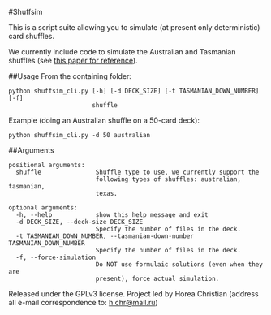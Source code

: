 #Shuffsim

This is a script suite allowing you to simulate (at present only deterministic) card shuffles.

We currently include code to simulate the Australian and Tasmanian shuffles (see [this paper for reference](http://www.scirp.org/journal/PaperInformation.aspx?PaperID=24163#.U-gXe_Ztgck)).


##Usage
From the containing folder:
```
python shuffsim_cli.py [-h] [-d DECK_SIZE] [-t TASMANIAN_DOWN_NUMBER] [-f]
                       shuffle
```

Example (doing an Australian shuffle on a 50-card deck):
```
python shuffsim_cli.py -d 50 australian
```

##Arguments

```
positional arguments:
  shuffle               Shuffle type to use, we currently support the
                        following types of shuffles: australian, tasmanian,
                        texas.

optional arguments:
  -h, --help            show this help message and exit
  -d DECK_SIZE, --deck-size DECK_SIZE
                        Specify the number of files in the deck.
  -t TASMANIAN_DOWN_NUMBER, --tasmanian-down-number TASMANIAN_DOWN_NUMBER
                        Specify the number of files in the deck.
  -f, --force-simulation
                        Do NOT use formulaic solutions (even when they are
                        present), force actual simulation.
```

Released under the GPLv3 license.
Project led by Horea Christian (address all e-mail correspondence to: h.chr@mail.ru)
